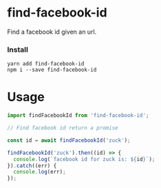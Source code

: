 # find-facebook-id

Find a facebook id given an url.

### Install
```
yarn add find-facebook-id
npm i --save find-facebook-id
```

# Usage
```javascript
import findFacebookId from 'find-facebook-id';

// Find facebook id return a promise

const id = await findFacebookId('zuck');

findFacebookId('zuck').then((id) => {
  console.log(`facebook id for zuck is: ${id}`);
}).catch((err) {
  console.log(err);
});
```
